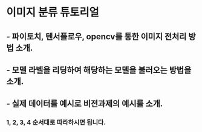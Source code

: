 # 이미지 분류 튜토리얼
## - 파이토치, 텐서플로우, opencv를 통한 이미지 전처리 방법 소개.
## - 모델 라벨을 리딩하여 해당하는 모델을 불러오는 방법을 소개.
## - 실제 데이터를 예시로 비전과제의 예시를 소개.
### 1, 2, 3, 4 순서대로 따라하시면 됩니다.
